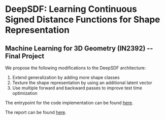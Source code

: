 # DeepSDF: Learning Continuous Signed Distance Functions for Shape Representation
## Machine Learning for 3D Geometry (IN2392) -- Final Project
We propose the following modifications to the DeepSDF architecture:

1. Extend generalization by adding more shape classes
2. Texture the shape representation by using an additional latent vector
3. Use multiple forward and backward passes to improve test time optimization

The entrypoint for the code implementation can be found [here](https://github.com/exquilibrium/ml43dg-project/blob/main/DeepSDF-exercise/ml43dg_project.ipynb).

The report can be found [here](https://github.com/exquilibrium/ml43dg-project/blob/main/DeepSDF.pdf).

